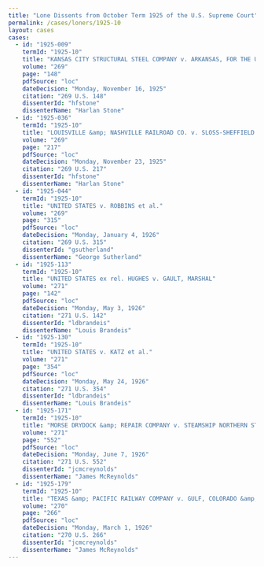 ```yaml
---
title: "Lone Dissents from October Term 1925 of the U.S. Supreme Court"
permalink: /cases/loners/1925-10
layout: cases
cases:
  - id: "1925-009"
    termId: "1925-10"
    title: "KANSAS CITY STRUCTURAL STEEL COMPANY v. ARKANSAS, FOR THE USE AND BENEFIT OF ASHLEY COUNTY"
    volume: "269"
    page: "148"
    pdfSource: "loc"
    dateDecision: "Monday, November 16, 1925"
    citation: "269 U.S. 148"
    dissenterId: "hfstone"
    dissenterName: "Harlan Stone"
  - id: "1925-036"
    termId: "1925-10"
    title: "LOUISVILLE &amp; NASHVILLE RAILROAD CO. v. SLOSS-SHEFFIELD STEEL &amp; IRON COMPANY"
    volume: "269"
    page: "217"
    pdfSource: "loc"
    dateDecision: "Monday, November 23, 1925"
    citation: "269 U.S. 217"
    dissenterId: "hfstone"
    dissenterName: "Harlan Stone"
  - id: "1925-044"
    termId: "1925-10"
    title: "UNITED STATES v. ROBBINS et al."
    volume: "269"
    page: "315"
    pdfSource: "loc"
    dateDecision: "Monday, January 4, 1926"
    citation: "269 U.S. 315"
    dissenterId: "gsutherland"
    dissenterName: "George Sutherland"
  - id: "1925-113"
    termId: "1925-10"
    title: "UNITED STATES ex rel. HUGHES v. GAULT, MARSHAL"
    volume: "271"
    page: "142"
    pdfSource: "loc"
    dateDecision: "Monday, May 3, 1926"
    citation: "271 U.S. 142"
    dissenterId: "ldbrandeis"
    dissenterName: "Louis Brandeis"
  - id: "1925-130"
    termId: "1925-10"
    title: "UNITED STATES v. KATZ et al."
    volume: "271"
    page: "354"
    pdfSource: "loc"
    dateDecision: "Monday, May 24, 1926"
    citation: "271 U.S. 354"
    dissenterId: "ldbrandeis"
    dissenterName: "Louis Brandeis"
  - id: "1925-171"
    termId: "1925-10"
    title: "MORSE DRYDOCK &amp; REPAIR COMPANY v. STEAMSHIP NORTHERN STAR, ETC., et al."
    volume: "271"
    page: "552"
    pdfSource: "loc"
    dateDecision: "Monday, June 7, 1926"
    citation: "271 U.S. 552"
    dissenterId: "jcmcreynolds"
    dissenterName: "James McReynolds"
  - id: "1925-179"
    termId: "1925-10"
    title: "TEXAS &amp; PACIFIC RAILWAY COMPANY v. GULF, COLORADO &amp; SANTA FE RAILWAY COMPANY"
    volume: "270"
    page: "266"
    pdfSource: "loc"
    dateDecision: "Monday, March 1, 1926"
    citation: "270 U.S. 266"
    dissenterId: "jcmcreynolds"
    dissenterName: "James McReynolds"
---
```

